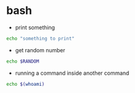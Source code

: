# bash

- print something

```sh
echo "something to print"
```

- get random number

```sh
echo $RANDOM
```

- running a command inside another command

```sh
echo $(whoami)
```
